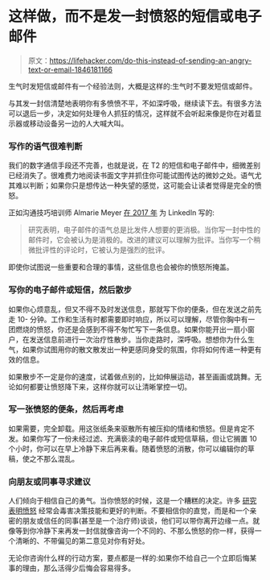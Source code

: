 # 这样做，而不是发一封愤怒的短信或电子邮件

> 原文：<https://lifehacker.com/do-this-instead-of-sending-an-angry-text-or-email-1846181166>

生气时发短信或邮件有一个经验法则，大概是这样的:生气时不要发短信或邮件。



与其发一封信清楚地表明你有多愤愤不平，不如深呼吸，继续读下去。有很多方法可以退后一步，决定如何处理令人抓狂的情况，这样就不会听起来像是你在对着显示器或移动设备另一边的人大喊大叫。

### 写作的语气很难判断

我们的数字通信手段还不完善，也就是说，在 T2 的短信和电子邮件中，细微差别已经消失了。很难费力地阅读书面文字并抓住你可能试图传达的微妙之处。语气尤其难以判断；如果你只是想传达一种失望的感觉，这可能会让读者觉得是完全的愤怒。

正如沟通技巧培训师 Almarie Meyer [在 2017 年](https://www.linkedin.com/pulse/never-send-email-when-you-angry-here-what-do-instead-almarie-meyer/) 为 LinkedIn 写的:

> 研究表明，电子邮件的语气总是比发件人想要的更消极。当你写一封中性的邮件时，它会被认为是消极的。改进的建议可以理解为批评。当你写一个稍微批评性的评论时，它被认为是强烈的批评。

即使你试图说一些重要和合理的事情，这些信息也会被你的愤怒所掩盖。

### 写你的电子邮件或短信，然后散步

如果你心烦意乱，但又不得不及时发送信息，那就写下你的便条，但在发送之前先走 10- 分钟。工作和生活有时都需要即时响应，所以可以理解，尽管你胸中有一团燃烧的愤怒，你还是会感到不得不匆忙写下一条信息。如果你能开出一扇小窗户，在发送信息前进行一次治疗性散步。当你走路时，深呼吸。想想你为什么生气，如果你试图用你的散文散发出一种更感同身受的氛围，你将如何传递一种更有效的信息。

如果散步不一定是你的速度，试着做点别的，比如伸展运动，甚至画画或跳舞。无论如何都要让愤怒降下来，这样你就可以让清晰掌控一切。

### 写一张愤怒的便条，然后再考虑

如果需要，完全卸载。用这张纸条来驱散所有被压抑的情绪和愤怒。但是肯定不发。如果你写了一份未经过滤、充满亵渎的电子邮件或短信草稿，但让它搁置 10 个小时，你可以在早上冷静下来后再来看。随着愤怒的消散，你可以编辑你的草稿，使之不那么混乱。

### 向朋友或同事寻求建议

人们倾向于相信自己的勇气。当你愤怒的时候，这是一个糟糕的决定。许多 [研究表明愤怒](https://scholar.harvard.edu/files/jenniferlerner/files/fuel_in_the_fire_how_anger_impacts_judgment_and_decision_making_0.pdf) 经常会毒害决策技能和更好的判断。不要相信你的直觉，而是和一个亲密的朋友或信任的同事(甚至是一个治疗师)谈谈，他们可以带你离开边缘一点。就像等到你冷静下来再发一封信就像咨询一个不同的、不那么愤怒的你一样，获得一个清晰的、不带偏见的第二意见对你有好处。

无论你咨询什么样的行动方案，要点都是一样的:如果你不给自己一个立即后悔某事的理由，那么活得少后悔会容易得多。